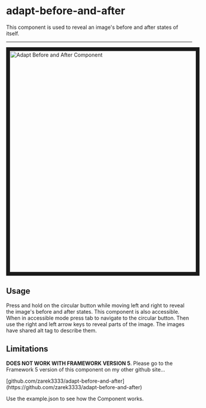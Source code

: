 # adapt-before-and-after  

This component is used to reveal an image's before and after states of itself. 

---

<img src="https://raw.githubusercontent.com/mike-st/adapt-before-and-after/master/before-after-screen.gif" alt="Adapt Before and After Component" width="768" height="600" border="10" />

## Usage

Press and hold on the circular button while moving left and right to reveal the image's before and after states. This component is also accessible. When in accessible mode press tab to navigate to the circular button. Then use the right and left arrow keys to reveal parts of the image. The images have shared alt tag to describe them.

## Limitations
 
<p><strong>DOES NOT WORK WITH FRAMEWORK VERSION 5</strong>. Please go to the Framework 5 version of this component on my other github site...</p>
[github.com/zarek3333/adapt-before-and-after](https://github.com/zarek3333/adapt-before-and-after)

Use the example.json to see how the Component works.
